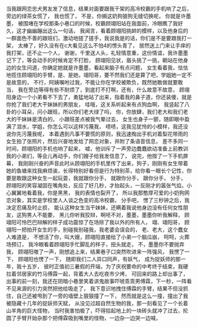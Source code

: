 当我跟网恋忠犬男友发了信息，结果对面要跟我干架的高冷校霸的手机响了之后，
旁边的绿茶女慌了，
我也慌了，
不是，你搁这奶狗狼狗无缝切换呢，
你就是许墨墨，
被围堵在学校那条小巷口的时候，校霸顾翊阳站在我面前，冷眼瞧了我好久，这才幽幽蹦出这么一句话，
我闻言，看着顾翊阳挑衅的模样，以及他身后的一群面色不善的跟班们，激动地搓了搓手，我说我是的话，你们是不是要跟我打一架，
太棒了，好久没有在c大看见这么不怕4的愣头青了，
居然送上门来让手痒的我打架，还不止一个人，
谢谢，千里送人头，礼轻情意重，这份情谊，我许墨墨记下了，等会动手的时候肯定不打脸，
顾翊阳见状，眉头挑了一挑，朝站在他身边的女生问道，你确定她就是许墨墨，看起来脑子有点问题，
女生看着我，怯怯地揽住顾翊阳的手臂，是、是她，翊阳哥，要不然我们还是算了吧，学姐她一定不是故意的，
不行，阿姨嘱咐过我，不能让你在学校被欺负，既然她敢做就要敢当，
我在旁边等得有些不耐烦了，到底打不打啊，还有，什么故意不故意，
顾翊阳身边一个小弟看不下去了，勇猛地站了出来，指着我的鼻子道，你还装傻，就是你抢了我们老大干妹妹的男朋友，
哇哦，这关系听起来有点狗血啊，
我竖起了八卦的小耳朵，问小跟班，所以你们老大绿了吗，
你，你放肆，我们老大和我们老大的干妹妹是清白的，
小跟班差点被我气晕过去，
女生也身子一颤，随即眼中盈满了泪水，学姐，你怎么可以这样污蔑我，
啧啧，这我见犹怜的小模样，我还没说你先污蔑我呢，
本着遇到凡事不要慌的原则，我迅速掏出手机对着梨花带雨的女生拍了张照片，然后兴奋地发给了网恋对象，并附了条语音信息，
差不多同一时间，顾翊阳的手机也响了起来，
嘘，他训斥了一声旁边蠢蠢欲动准备上前教训我的小弟们，等会儿再动手，你们嫂子给我发信息了，
说完，他按了一下手机屏幕，
我刚刚兴奋的声音此时从顾翊阳的手机里传了出来，狗子，刚刚有女生带着她的鱼塘来找我麻烦诶，长得特别好看但是行为特别茶，给你看一眼长个记性，你要是敢跟这种女生一起玩耍，我就跟你分手，
就跟你分手，
跟你分手，
分手，
顾翊阳的笑容凝固在嘴角处，反应了好几秒，才抬起头，一反刚才的嚣张气焰，小心翼翼地看着我，你是黑黑，
我的表情也裂开了，
所以我那憨厚可爱的小奶狗网恋对象，其实是学校里人人谈之色变的高冷校霸，
分手吧，
愣了三秒钟之后，我决定忍痛及时止损，
能认这种女生当干妹妹，还瞒着我说他身边没有任何女性朋友，这狗男人不能要，
黑儿你听我狡辩，啊呸不对，墨墨，墨墨你听我解释，
顾翊阳可怜巴巴辩解的样子成功震惊了在场除了我以外的所有人，
翊、翊阳哥，
顾翊阳一把拍开女生的手，别碰我别碰我，我老婆会误会的，
老、老大，这个蠢女人难道是，
不想活了你，叫大嫂，顾翊阳直接给了小弟一个脑瓜崩，
呵呵，火葬场预订，
我冷眼看着顾翊阳手忙脚乱的样子，扭头就走，
不，墨墨你不要抛弃我，
顾翊阳嗷了一声，刚想追上来，结果巷子口突然吹进来一阵强风，
我愣了一下，
顾翊阳也愣了一下，
随即我们二人异口同声，有妖气，
成为捉妖师的那一年，我十五岁，
彼时正值初三暑假的开端，为了庆祝要命的中考终于结束，我硬拉着邻居家的竹马傅霖一起，背着大人去吃夜市少烤，
可回来的路上却出事了，
出事的前一刻，我还在阴暗小巷里笑着讲鬼故事吓唬乖乖男傅霖，下一秒，一阵看不见来源的引力突然把他给吸走了，
我下意识地拽住傅霖的手臂，结果不但没抓住，自己还被甩到了一旁的墙壁上狠狠撞了一下，
然而就是这么一撞，撞出了我被隐藏十几年的捉妖师天赋，
从没见过超自然生物的我，那一刻看见了一个长着山羊角的巨大怪物，
当时我害怕极了，吓得拾起地上的一块砖头就冲了过去，抡圆了手臂开始杂那个把傅霖吸到嘴里的怪物，一边杂一边哭一边喊，